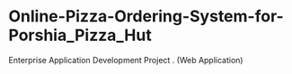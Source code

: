 # Online-Pizza-Ordering-System-for-Porshia_Pizza_Hut
Enterprise Application Development Project . (Web Application) 
